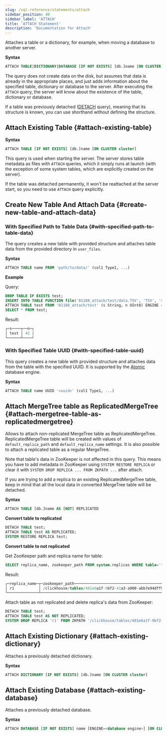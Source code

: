 ```yaml
---
slug: /sql-reference/statements/attach
sidebar_position: 40
sidebar_label: 'ATTACH'
title: 'ATTACH Statement'
description: 'Documentation for Attach'
---
```


Attaches a table or a dictionary, for example, when moving a database to another server.

**Syntax**

``` sql
ATTACH TABLE|DICTIONARY|DATABASE [IF NOT EXISTS] [db.]name [ON CLUSTER cluster] ...
```

The query does not create data on the disk, but assumes that data is already in the appropriate places, and just adds information about the specified table, dictionary or database to the server. After executing the `ATTACH` query, the server will know about the existence of the table, dictionary or database.

If a table was previously detached ([DETACH](../../sql-reference/statements/detach.md) query), meaning that its structure is known, you can use shorthand without defining the structure.

## Attach Existing Table {#attach-existing-table}

**Syntax**

``` sql
ATTACH TABLE [IF NOT EXISTS] [db.]name [ON CLUSTER cluster]
```

This query is used when starting the server. The server stores table metadata as files with `ATTACH` queries, which it simply runs at launch (with the exception of some system tables, which are explicitly created on the server).

If the table was detached permanently, it won't be reattached at the server start, so you need to use `ATTACH` query explicitly.

## Create New Table And Attach Data {#create-new-table-and-attach-data}

### With Specified Path to Table Data {#with-specified-path-to-table-data}

The query creates a new table with provided structure and attaches table data from the provided directory in `user_files`.

**Syntax**

```sql
ATTACH TABLE name FROM 'path/to/data/' (col1 Type1, ...)
```

**Example**

Query:

```sql
DROP TABLE IF EXISTS test;
INSERT INTO TABLE FUNCTION file('01188_attach/test/data.TSV', 'TSV', 's String, n UInt8') VALUES ('test', 42);
ATTACH TABLE test FROM '01188_attach/test' (s String, n UInt8) ENGINE = File(TSV);
SELECT * FROM test;
```
Result:

```sql
┌─s────┬──n─┐
│ test │ 42 │
└──────┴────┘
```

### With Specified Table UUID {#with-specified-table-uuid}

This query creates a new table with provided structure and attaches data from the table with the specified UUID.
It is supported by the [Atomic](../../engines/database-engines/atomic.md) database engine.

**Syntax**

```sql
ATTACH TABLE name UUID '<uuid>' (col1 Type1, ...)
```

## Attach MergeTree table as ReplicatedMergeTree {#attach-mergetree-table-as-replicatedmergetree}

Allows to attach non-replicated MergeTree table as ReplicatedMergeTree. ReplicatedMergeTree table will be created with values of `default_replica_path` and `default_replica_name` settings. It is also possible to attach a replicated table as a regular MergeTree.

Note that table's data in ZooKeeper is not affected in this query. This means you have to add metadata in ZooKeeper using `SYSTEM RESTORE REPLICA` or clear it with `SYSTEM DROP REPLICA ... FROM ZKPATH ...` after attach.

If you are trying to add a replica to an existing ReplicatedMergeTree table, keep in mind that all the local data in converted MergeTree table will be detached.

**Syntax**

```sql
ATTACH TABLE [db.]name AS [NOT] REPLICATED
```

**Convert table to replicated**

```sql
DETACH TABLE test;
ATTACH TABLE test AS REPLICATED;
SYSTEM RESTORE REPLICA test;
```

**Convert table to not replicated**

Get ZooKeeper path and replica name for table:

```sql
SELECT replica_name, zookeeper_path FROM system.replicas WHERE table='test';
```
Result:
```sql
┌─replica_name─┬─zookeeper_path─────────────────────────────────────────────┐
│ r1           │ /clickhouse/tables/401e6a1f-9bf2-41a3-a900-abb7e94dff98/s1 │
└──────────────┴────────────────────────────────────────────────────────────┘
```
Attach table as not replicated and delete replica's data from ZooKeeper:
```sql
DETACH TABLE test;
ATTACH TABLE test AS NOT REPLICATED;
SYSTEM DROP REPLICA 'r1' FROM ZKPATH '/clickhouse/tables/401e6a1f-9bf2-41a3-a900-abb7e94dff98/s1';
```

## Attach Existing Dictionary {#attach-existing-dictionary}

Attaches a previously detached dictionary.

**Syntax**

``` sql
ATTACH DICTIONARY [IF NOT EXISTS] [db.]name [ON CLUSTER cluster]
```

## Attach Existing Database {#attach-existing-database}

Attaches a previously detached database.

**Syntax**

``` sql
ATTACH DATABASE [IF NOT EXISTS] name [ENGINE=<database engine>] [ON CLUSTER cluster]
```
